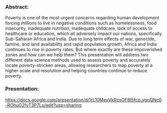 ### Abstract:

Poverty is one of the most urgent concerns regarding human development forcing millions to live in negative conditions such as homelessness, food insecurity, inadequate nutrition, inadequate childcare, lack of access to healthcare or education, which all adversely impact our nations, specifically Sub-Saharan Africa and India. Due to long term effects of war, genocide, famine, and land availability and rapid population growth, Africa and India continues to rise in poverty rates. But where exactly are these impoverished zones and how can we help them? This presentation will address two different data science methods used to assess poverty and accurately locate poverty-stricken areas, allowing researchers to map poverty at a higher scale and resolution and helping countries continue to reduce poverty.

### Presentation:
https://docs.google.com/presentation/d/1rL10MevVkRzsOF8I5fcp_ygnQNc0-ROhuG2fyT3P7Ls/edit?usp=sharing
